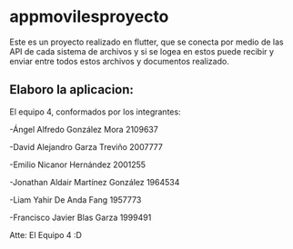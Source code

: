 # appmovilesproyecto

Este es un proyecto realizado en flutter, que se conecta por medio de las API de cada sistema de archivos 
y si se logea en estos puede recibir y enviar entre todos estos archivos y documentos realizado.

## Elaboro la aplicacion:

El equipo 4, conformados por los integrantes:

-Ángel Alfredo González Mora  2109637 

-David Alejandro Garza Treviño  2007777 

-Emilio Nicanor Hernández  2001255 

-Jonathan Aldair Martínez González  1964534 

-Liam Yahir De Anda Fang  1957773 

-Francisco Javier Blas Garza  1999491 

Atte: El Equipo 4 :D
